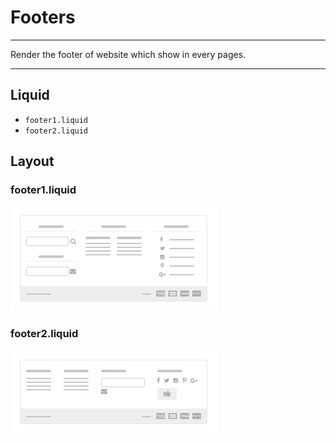 # Footers

---

Render the footer of website which show in every pages.

---

## Liquid

* `footer1.liquid`
* `footer2.liquid`

## Layout

### footer1.liquid

<div align="left"><img src="../../assets/images/documents/footer1.png" alt="Footer 1"></div>

### footer2.liquid

<div align="left"><img src="../../assets/images/documents/footer2.png" alt="Footer 2"></div>


